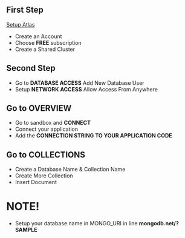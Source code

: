 ## First Step

[Setup Atlas](https://www.mongodb.com/lp/cloud/atlas/try4?utm_content=rlsavisitor&utm_source=google&utm_campaign=search_gs_pl_evergreen_atlas_core_retarget-brand_gic-null_apac-all_ps-all_desktop_eng_lead&utm_term=mongodb%20atlas&utm_medium=cpc_paid_search&utm_ad=e&utm_ad_campaign_id=14412646476&adgroup=131761130772&cq_cmp=14412646476&gad_source=1&gclid=CjwKCAjw57exBhAsEiwAaIxaZhx_aAmbxyDK3z4lqjVAMcdj36J7_oaEGC1reBGUJzbUkzRpjmJRxhoCdCIQAvD_BwE
)

- Create an Account
- Choose <b>FREE</b> subscription
- Create a Shared Cluster

## Second Step 

- Go to <b>DATABASE ACCESS</b> Add New Database User
- Setup <b>NETWORK ACCESS</b> Allow Access From Anywhere

## Go to OVERVIEW

- Go to sandbox and <b>CONNECT</b>
- Connect your application
- Add the <b>CONNECTION STRING TO YOUR APPLICATION CODE</b>

## Go to COLLECTIONS

- Create a Database Name & Collection Name
- Create More Collection
- Insert Document


# NOTE!

- Setup your database name in MONGO_URI in line <b>mongodb.net/? SAMPLE</b>